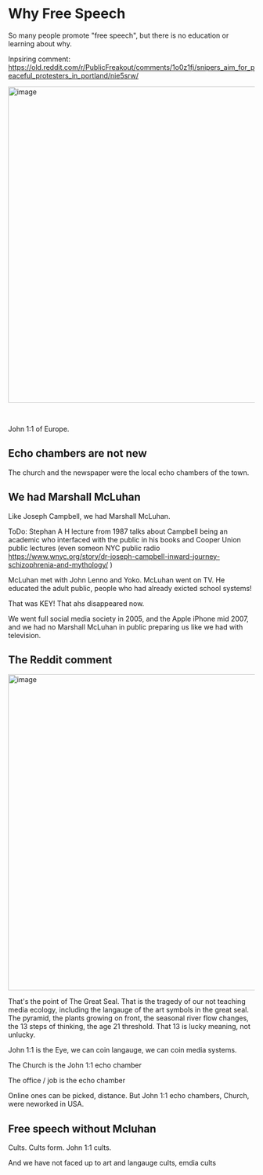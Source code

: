 # Why Free Speech

So many people promote "free speech", but there is no education or learning about why.

Inpsiring comment:
https://old.reddit.com/r/PublicFreakout/comments/1o0z1fj/snipers_aim_for_peaceful_protesters_in_portland/nie5srw/

<img width="1202" height="644" alt="image" src="https://github.com/user-attachments/assets/60eb6f91-918c-4a46-a605-87b29f651072" />

&nbsp;


John 1:1 of Europe.

## Echo chambers are not new

The church and the newspaper were the local echo chambers of the town.

## We had Marshall McLuhan

Like Joseph Campbell, we had Marshall McLuhan.

ToDo: Stephan A H lecture from 1987 talks about Campbell being an academic who interfaced with the public in his books and Cooper Union public lectures (even someon NYC public radio https://www.wnyc.org/story/dr-joseph-campbell-inward-journey-schizophrenia-and-mythology/ )

McLuhan met with John Lenno and Yoko. McLuhan went on TV. He educated the adult public, people who had already exicted school systems!

That was KEY! That ahs disappeared now.

We went full social media society in 2005, and the Apple iPhone mid 2007, and we had no Marshall McLuhan in public preparing us like we had with television.

## The Reddit comment

<img width="1202" height="644" alt="image" src="https://github.com/user-attachments/assets/60eb6f91-918c-4a46-a605-87b29f651072" />

That's the point of The Great Seal. That is the tragedy of our not teaching media ecology, including the langauge of the art symbols in the great seal. The pyramid, the plants growing on front, the seasonal river flow changes, the 13 steps of thinking, the age 21 threshold. That 13 is lucky meaning, not unlucky.

John 1:1 is the Eye, we can coin langauge, we can coin media systems.

The Church is the John 1:1 echo chamber

The office / job is the echo chamber

Online ones can be picked, distance. But John 1:1 echo chambers, Church, were neworked in USA.

## Free speech without Mcluhan

Cults. Cults form. John 1:1 cults.

And we have not faced up to art and langauge cults, emdia cults
